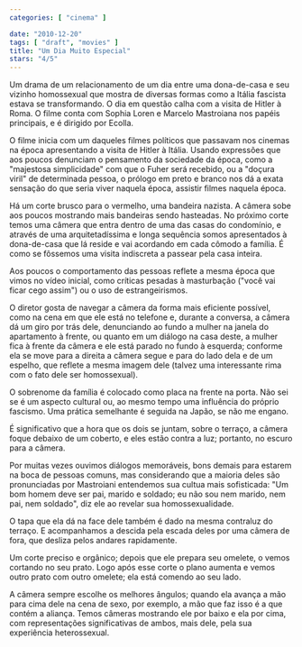 ```yaml
---
categories: [ "cinema" ]

date: "2010-12-20"
tags: [ "draft", "movies" ]
title: "Um Dia Muito Especial"
stars: "4/5"
---
```

Um drama de um relacionamento de um dia entre uma dona-de-casa e seu vizinho homossexual que mostra de diversas formas como a Itália fascista estava se transformando. O dia em questão calha com a visita de Hitler à Roma. O filme conta com Sophia Loren e Marcelo Mastroiana nos papéis principais, e é dirigido por Ecolla.

O filme inicia com um daqueles filmes políticos que passavam nos cinemas na época apresentando a visita de Hitler à Itália. Usando expressões que aos poucos denunciam o pensamento da sociedade da época, como a "majestosa simplicidade" com que o Fuher será recebido, ou a "doçura viril" de determinada pessoa, o prólogo em preto e branco nos dá a exata sensação do que seria viver naquela época, assistir filmes naquela época.

Há um corte brusco para o vermelho, uma bandeira nazista. A câmera sobe aos poucos mostrando mais bandeiras sendo hasteadas. No próximo corte temos uma câmera que entra dentro de uma das casas do condomínio, e através de uma arquitetadíssima e longa sequência somos apresentados à dona-de-casa que lá reside e vai acordando em cada cômodo a família. É como se fôssemos uma visita indiscreta a passear pela casa inteira.

Aos poucos o comportamento das pessoas reflete a mesma época que vimos no vídeo inicial, como críticas pesadas à masturbação ("você vai ficar cego assim") ou o uso de estrangeirismos.

O diretor gosta de navegar a câmera da forma mais eficiente possível, como na cena em que ele está no telefone e, durante a conversa, a câmera dá um giro por trás dele, denunciando ao fundo a mulher na janela do apartamento à frente, ou quanto em um diálogo na casa deste, a mulher fica à frente da câmera e ele está parado no fundo à esquerda; conforme ela se move para a direita a câmera segue e para do lado dela e de um espelho, que reflete a mesma imagem dele (talvez uma interessante rima com o fato dele ser homossexual).

O sobrenome da família é colocado como placa na frente na porta. Não sei se é um aspecto cultural ou, ao mesmo tempo uma influência do próprio fascismo. Uma prática semelhante é seguida na Japão, se não me engano.

É significativo que a hora que os dois se juntam, sobre o terraço, a câmera foque debaixo de um coberto, e eles estão contra a luz; portanto, no escuro para a câmera.

Por muitas vezes ouvimos diálogos memoráveis, bons demais para estarem na boca de pessoas comuns, mas considerando que a maioria deles são pronunciadas por Mastroiani entendemos sua cultua mais sofisticada: "Um bom homem deve ser pai, marido e soldado; eu não sou nem marido, nem pai, nem soldado", diz ele ao revelar sua homossexualidade.

O tapa que ela dá na face dele também é dado na mesma contraluz do terraço. E acompanhamos a descida pela escada deles por uma câmera de fora, que desliza pelos andares rapidamente.

Um corte preciso e orgânico; depois que ele prepara seu omelete, o vemos cortando no seu prato. Logo após esse corte o plano aumenta e vemos outro prato com outro omelete; ela está comendo ao seu lado.

A câmera sempre escolhe os melhores ângulos; quando ela avança a mão para cima dele na cena de sexo, por exemplo, a mão que faz isso é a que contém a aliança. Temos câmeras mostrando ele por baixo e ela por cima, com representações significativas de ambos, mais dele, pela sua experiência heterossexual.

